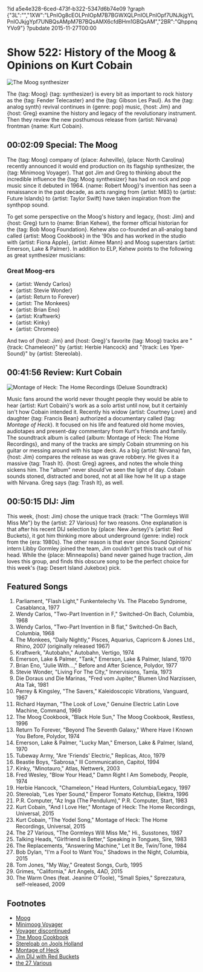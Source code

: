 ?id a5e4e328-6ced-473f-b322-5347d6b74e09
?graph {"3L":"","1XW":"LPnIOg8cEOLPnIOpM7B7BGWXQLPnIOLPnIOpf7UNJkjgYLPnIOJkjgYpf7UNBQsAMpM7B7BQsAMX6cfdBHm1GBQsAM","2BR":"QhppnqYVo9"}
?pubdate 2015-11-27T00:00

# Show 522: History of the Moog & Opinions on Kurt Cobain

![The Moog synthesizer](https://static.soundopinions.org/images/2015/moog_web.jpg)

The {tag: Moog} {tag: synthesizer} is every bit as important to rock history as the {tag: Fender Telecaster} and the {tag: Gibson Les Paul}. As the {tag: analog synth} revival continues in {genre: pop} music, {host: Jim} and {host: Greg} examine the history and legacy of the revolutionary instrument. Then they review the new posthumous release from {artist: Nirvana} frontman {name: Kurt Cobain}.

## 00:02:09 Special: The Moog
The {tag: Moog} company of {place: Asheville}, {place: North Carolina} recently announced it would end production on its flagship synthesizer, the {tag: Minimoog Voyager}. That got Jim and Greg to thinking about the incredible influence the {tag: Moog synthesizer} has had on rock and pop music since it debuted in 1964. {name: Robert Moog}'s invention has seen a renaissance in the past decade, as acts ranging from {artist: M83} to {artist: Future Islands} to {artist: Taylor Swift} have taken inspiration from the synthpop sound.

To get some perspective on the Moog's history and legacy, {host: Jim} and {host: Greg} turn to {name: Brian Kehew}, the former official  historian for the {tag: Bob Moog Foundation}. Kehew also co-founded an all-analog band called {artist: Moog Cookbook} in the '90s and has worked in the studio with {artist: Fiona Apple}, {artist: Aimee Mann} and Moog superstars {artist: Emerson, Lake & Palmer}. In addition to ELP, Kehew points to the following as great synthesizer musicians:

### Great Moog-ers
- {artist: Wendy Carlos}
- {artist: Stevie Wonder}
- {artist: Return to Forever}
- {artist: The Monkees}
- {artist: Brian Eno}
- {artist: Kraftwerk}
- {artist: Kinky}
- {artist: Chromeo}

And two of {host: Jim} and {host: Greg}'s favorite {tag: Moog} tracks are "{track: Chameleon}" by {artist: Herbie Hancock} and "{track: Les Yper-Sound}" by {artist: Stereolab}.

## 00:41:56 Review: Kurt Cobain
![Montage of Heck: The Home Recordings (Deluxe Soundtrack)](https://static.soundopinions.org/assets/522/1XW0.jpg)

Music fans around the world never thought people they would be able to hear {artist: Kurt Cobain}'s work as a solo artist until now, but it certainly isn't how Cobain intended it. Recently his widow {artist: Courtney Love} and daughter {tag: Francis Bean} authorized a documentary called {tag: *Montage of Heck*}. It focused on his life and featured old home movies, audiotapes and present-day commentary from Kurt's friends and family. The soundtrack album is called {album: Montage of Heck: The Home Recordings}, and many of the tracks are simply Cobain strumming on his guitar or messing around with his tape deck. As a big {artist: Nirvana} fan, {host: Jim} compares the release as was grave robbery. He gives it a massive {tag: Trash It}. {host: Greg} agrees, and notes the whole thing sickens him. The "album" never should've seen the light of day. Cobain sounds stoned, distracted and bored, not at all like how he lit up a stage with Nirvana. Greg says {tag: Trash It}, as well. 


## 00:50:15 DIJ: Jim
This week, {host: Jim} chose the unique track {track: "The Gormleys Will Miss Me"} by the {artist: 27 Various} for two reasons. One explanation is that after his recent DIJ selection by {place: New Jersey}'s {artist: Red Buckets}, it got him thinking more about underground {genre: indie} rock from the {era: 1980s}. The other reason is that ever since Sound Opinions' intern Libby Gormley joined the team, Jim couldn't get this track out of his head. While the {place: Minneapolis} band never gained huge traction, Jim loves this group, and finds this obscure song to be the perfect choice for this week's {tag: Desert Island Jukebox} pick.

## Featured Songs

1. Parliament, "Flash Light," Funkentelechy Vs. The Placebo Syndrome, Casablanca, 1977 
1. Wendy Carlos, "Two-Part Invention in F," Switched-On Bach, Columbia, 1968 
1. Wendy Carlos, "Two-Part Invention in B flat," Switched-On Bach, Columbia, 1968 
1. The Monkees, "Daily Nightly," Pisces, Aquarius, Capricorn & Jones Ltd., Rhino, 2007 (originally released 1967) 
1. Kraftwerk, "Autobahn," Autobahn, Vertigo, 1974 
1. Emerson, Lake & Palmer, "Tank," Emerson, Lake & Palmer, Island, 1970 
1. Brian Eno, "Julie With…," Before and After Science, Polydor, 1977 
1. Stevie Wonder, "Living For The City," Innervisions, Tamla, 1973 
1. Die Doraus und Die Marinas, "Fred vom Jupiter," Blumen Und Narzissen, Ata Tak, 1981 
1. Perrey & Kingsley, "The Savers," Kaleidoscopic Vibrations, Vanguard, 1967 
1. Richard Hayman, "The Look of Love," Genuine Electric Latin Love Machine, Command, 1969 
1. The Moog Cookbook, "Black Hole Sun," The Moog Cookbook, Restless, 1996 
1. Return To Forever, "Beyond The Seventh Galaxy," Where Have I Known You Before, Polydor, 1974 
1. Emerson, Lake & Palmer, "Lucky Man," Emerson, Lake & Palmer, Island, 1970  
1. Tubeway Army, "Are 'Friends' Electric," Replicas, Atco, 1979 
1. Beastie Boys, "Sabrosa," Ill Communication, Capitol, 1994 
1. Kinky, "Minotauro," Atlas, Nettwerk, 2003 
1. Fred Wesley, "Blow Your Head," Damn Right I Am Somebody, People, 1974 
1. Herbie Hancock, "Chameleon," Head Hunters, Columbia/Legacy, 1997 
1. Stereolab, "Les Yper Sound," Emperor Tomato Ketchup, Elektra, 1996 
1. P.R. Computer, "Az Inga (The Pendulum)," P.R. Computer, Start, 1983 
1. Kurt Cobain, "And I Love Her," Montage of Heck: The Home Recordings, Universal, 2015 
1. Kurt Cobain, "The Yodel Song," Montage of Heck: The Home Recordings, Universal, 2015 
1. The 27 Various, "The Gormleys Will Miss Me," Hi., Susstones, 1987 
1. Talking Heads, "Girlfriend is Better," Speaking in Tongues, Sire, 1983 
1. The Replacements, "Answering Machine," Let It Be, Twin/Tone, 1984 
1. Bob Dylan, "I'm a Fool to Want You," Shadows in the Night, Columbia, 2015 
1. Tom Jones, "My Way," Greatest Songs, Curb, 1995 
1. Grimes, "California," Art Angels, 4AD, 2015 
1. The Warm Ones (feat. Jeanine O'Toole), "Small Spies," Sprezzatura, self-released, 2009


## Footnotes
- [Moog](http://www.moogmusic.com/)
- [Minimoog Voyager](http://www.moogmusic.com/news/end-voyage-final-production-iconic-synthesizer)
- [Voyager discontinued](http://www.sonicscoop.com/2012/09/21/moog-to-discontinue-minimoog-voyager-select-series/#sthash.ihmaypeN.dpbs)
- [The Moog Cookbook](https://itunes.apple.com/us/artist/the-moog-cookbook/id40104930)
- [Stereloab on Jools Holland](https://www.youtube.com/watch?v=HdG4WpqIgvM)
- [Montage of Heck](http://www.hbo.com/documentaries/kurt-cobain-montage-of-heck)
- [Jim DIJ with Red Buckets](/show/519/#redbuckets)
- [the 27 Various](http://www.susstones.com/27various/)
